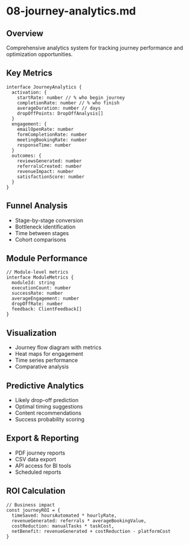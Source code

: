 # 08-journey-analytics.md

## Overview

Comprehensive analytics system for tracking journey performance and optimization opportunities.

## Key Metrics

```
interface JourneyAnalytics {
  activation: {
    startRate: number // % who begin journey
    completionRate: number // % who finish
    averageDuration: number // days
    dropOffPoints: DropOffAnalysis[]
  }
  engagement: {
    emailOpenRate: number
    formCompletionRate: number
    meetingBookingRate: number
    responseTime: number
  }
  outcomes: {
    reviewsGenerated: number
    referralsCreated: number
    revenueImpact: number
    satisfactionScore: number
  }
}
```

## Funnel Analysis

- Stage-by-stage conversion
- Bottleneck identification
- Time between stages
- Cohort comparisons

## Module Performance

```
// Module-level metrics
interface ModuleMetrics {
  moduleId: string
  executionCount: number
  successRate: number
  averageEngagement: number
  dropOffRate: number
  feedback: ClientFeedback[]
}
```

## Visualization

- Journey flow diagram with metrics
- Heat maps for engagement
- Time series performance
- Comparative analysis

## Predictive Analytics

- Likely drop-off prediction
- Optimal timing suggestions
- Content recommendations
- Success probability scoring

## Export & Reporting

- PDF journey reports
- CSV data export
- API access for BI tools
- Scheduled reports

## ROI Calculation

```
// Business impact
const journeyROI = {
  timeSaved: hoursAutomated * hourlyRate,
  revenueGenerated: referrals * averageBookingValue,
  costReduction: manualTasks * taskCost,
  netBenefit: revenueGenerated + costReduction - platformCost
}
```